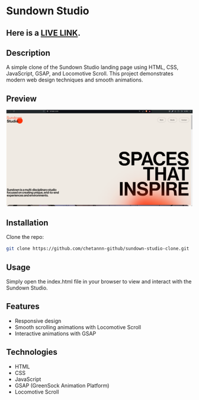 # Sundown Studio

## Here is a [LIVE LINK](https://sundown-studio-3wfp.onrender.com).


## Description
A simple clone of the Sundown Studio landing page using HTML, CSS, JavaScript, GSAP, and Locomotive Scroll. This project demonstrates modern web design techniques and smooth animations.

## Preview
![ Preview](./assets/images/preview.png)


## Installation

Clone the repo:
   ```bash
   git clone https://github.com/chetannn-github/sundown-studio-clone.git
   ```
## Usage
Simply open the index.html file in your browser to view and interact with the Sundown Studio.

## Features
- Responsive design
- Smooth scrolling animations with Locomotive Scroll
- Interactive animations with GSAP
  
## Technologies
- HTML
- CSS
- JavaScript
- GSAP (GreenSock Animation Platform)
- Locomotive Scroll

